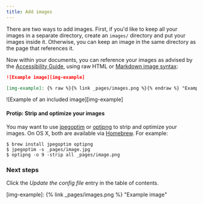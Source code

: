 ```yaml
---
title: Add images
---
```

There are two ways to add images. First, if you'd like to keep all your images
in a separate directory, create an `images/` directory and put your images
inside it.  Otherwise, you can keep an image in the same directory as the page
that references it.

Now within your documents, you can reference your images as advised by the
[Accessibility Guide][acc-images], using raw HTML or [Markdown image
syntax][md-img]:

[acc-images]: https://accessibility.18f.gov/images/
[md-img]:     https://daringfireball.net/projects/markdown/syntax#img

```markdown
![Example image][img-example]

[img-example]: {% raw %}{% link _pages/images.png %}{% endraw %} "Example image"
```

![Example of an included image][img-example]

#### Protip: Strip and optimize your images

You may want to use [jpegoptim][] or [optipng][] to strip and optimize your
images. On OS X, both are available via [Homebrew][]. For example:

[jpegoptim]: https://github.com/tjko/jpegoptim
[optipng]:   http://optipng.sourceforge.net/
[Homebrew]:  https://brew.sh/

```shell
$ brew install jpegoptim optipng
$ jpegoptim -s _pages/image.jpg
$ optipng -o 9 -strip all _pages/image.png
```

### Next steps

Click the _Update the config file_ entry in the table of contents.

[img-example]: {% link _pages/images.png %} "Example image"
